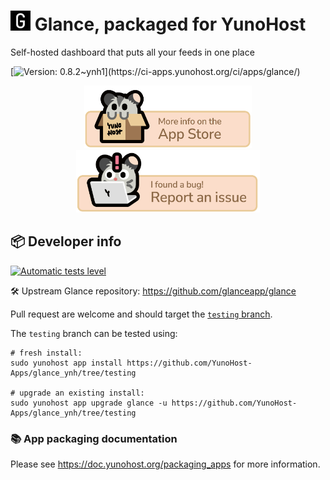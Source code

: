 <!--
N.B.: This README was automatically generated by <https://github.com/YunoHost/apps_tools/blob/main/readme_generator>
It shall NOT be edited by hand.
-->

<h1>
  <img src="https://raw.githubusercontent.com/YunoHost/apps/main/logos/glance.png" width="32px" alt="Logo of Glance">
  Glance, packaged for YunoHost
</h1>

Self-hosted dashboard that puts all your feeds in one place

[![Version: 0.8.2~ynh1](https://img.shields.io/badge/Version-0.8.2~ynh1-rgba(0,150,0,1)?style=for-the-badge)](https://ci-apps.yunohost.org/ci/apps/glance/)

<div align="center">
<a href="https://apps.yunohost.org/app/glance"><img height="100px" src="https://github.com/YunoHost/yunohost-artwork/raw/refs/heads/main/badges/neopossum-badges/badge_more_info_on_the_appstore.svg"/></a>
<a href="https://github.com/YunoHost-Apps/glance_ynh/issues"><img height="100px" src="https://github.com/YunoHost/yunohost-artwork/raw/refs/heads/main/badges/neopossum-badges/badge_report_an_issue.svg"/></a>
</div>

## 📦 Developer info

[![Automatic tests level](https://apps.yunohost.org/badge/cilevel/glance)](https://ci-apps.yunohost.org/ci/apps/glance/)

🛠️ Upstream Glance repository: <https://github.com/glanceapp/glance>

Pull request are welcome and should target the [`testing` branch](https://github.com/YunoHost-Apps/glance_ynh/tree/testing).

The `testing` branch can be tested using:
```
# fresh install:
sudo yunohost app install https://github.com/YunoHost-Apps/glance_ynh/tree/testing

# upgrade an existing install:
sudo yunohost app upgrade glance -u https://github.com/YunoHost-Apps/glance_ynh/tree/testing
```

### 📚 App packaging documentation

Please see <https://doc.yunohost.org/packaging_apps> for more information.